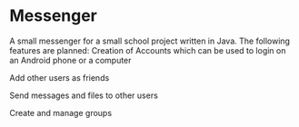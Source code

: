 # Messenger
A small messenger for a small school project written in Java.
The following features are planned:
Creation of Accounts which can be used to login on an Android phone or a computer

Add other users as friends

Send messages and files to other users

Create and manage groups
